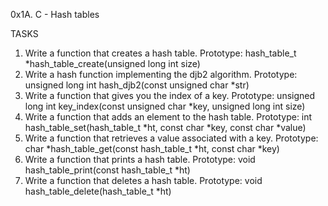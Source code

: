 0x1A. C - Hash tables

TASKS

1. Write a function that creates a hash table.
	Prototype: hash_table_t *hash_table_create(unsigned long int size)
2. Write a hash function implementing the djb2 algorithm.
	Prototype: unsigned long int hash_djb2(const unsigned char *str)
3. Write a function that gives you the index of a key.
	Prototype: unsigned long int key_index(const unsigned char *key, unsigned long int size)
4. Write a function that adds an element to the hash table.
	Prototype: int hash_table_set(hash_table_t *ht, const char *key, const char *value)
5. Write a function that retrieves a value associated with a key.
	Prototype: char *hash_table_get(const hash_table_t *ht, const char *key)
6. Write a function that prints a hash table.
	Prototype: void hash_table_print(const hash_table_t *ht)
7. Write a function that deletes a hash table.
	Prototype: void hash_table_delete(hash_table_t *ht)
